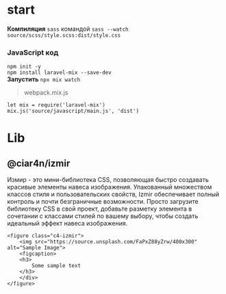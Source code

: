 # start
**Компиляция** `sass` командой `sass --watch source/scss/style.scss:dist/style.css`

### JavaScript код  
`npm init -y`  
`npm install laravel-mix --save-dev`  
**Запустить** `npx mix watch`  

> webpack.mix.js  
```
let mix = require('laravel-mix')
mix.js('source/javascript/main.js', 'dist')
```

# Lib
## @ciar4n/izmir
Измир - это мини-библиотека CSS, позволяющая быстро создавать красивые элементы навеса изображения. Упакованный множеством классов стиля и пользовательских свойств, Izmir обеспечивает полный контроль и почти безграничные возможности. Просто загрузите библиотеку CSS в свой проект, добавьте разметку элемента в сочетании с классами стилей по вашему выбору, чтобы создать идеальный эффект навеса изображения.
```
<figure class="c4-izmir">
    <img src="https://source.unsplash.com/FaPxZ88yZrw/400x300" alt="Sample Image">
    <figcaption>
    <h3>
        Some sample text
    </h3>
    </div>
</figure>
```